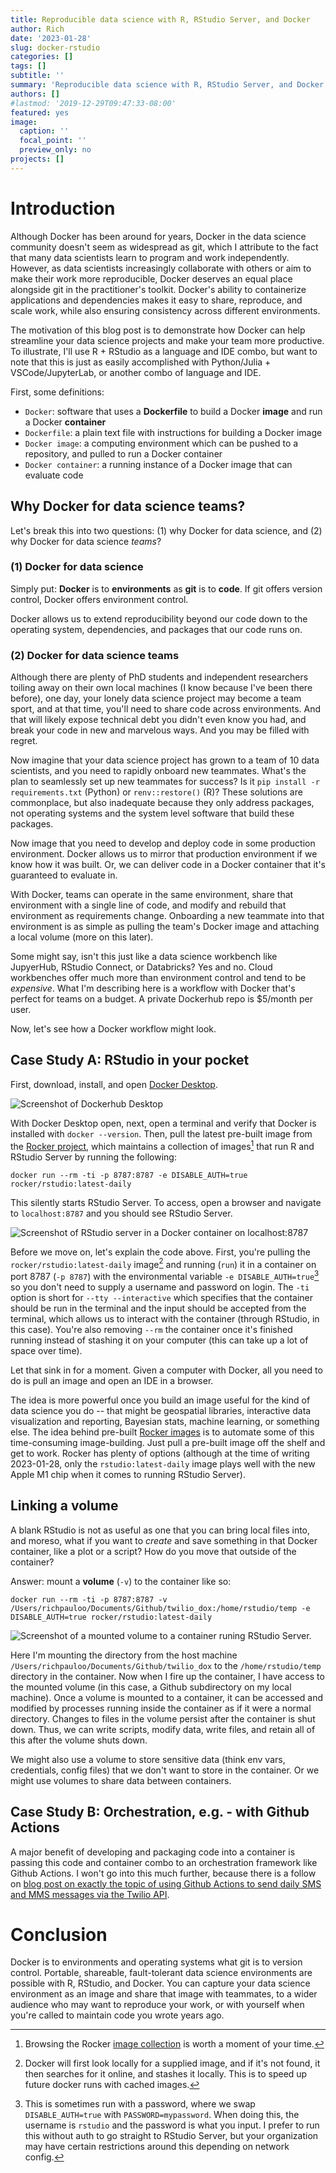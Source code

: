 ```yaml
---
title: Reproducible data science with R, RStudio Server, and Docker 
author: Rich
date: '2023-01-28'
slug: docker-rstudio
categories: []
tags: []
subtitle: ''
summary: 'Reproducible data science with R, RStudio Server, and Docker'
authors: []
#lastmod: '2019-12-29T09:47:33-08:00'
featured: yes
image:
  caption: ''
  focal_point: ''
  preview_only: no
projects: []
---
```



# Introduction

Although Docker has been around for years, Docker in the data science community doesn't seem as widespread as git, which I attribute to the fact that many data scientists learn to program and work independently. However, as data scientists increasingly collaborate with others or aim to make their work more reproducible, Docker deserves an equal place alongside git in the practitioner's toolkit. Docker's ability to containerize applications and dependencies makes it easy to share, reproduce, and scale work, while also ensuring consistency across different environments.  

The motivation of this blog post is to demonstrate how Docker can help streamline your data science projects and make your team more productive. To illustrate, I'll use R + RStudio as a language and IDE combo, but want to note that this is just as easily accomplished with Python/Julia + VSCode/JupyterLab, or another combo of language and IDE.  

First, some definitions:  

- `Docker`: software that uses a **Dockerfile** to build a Docker **image** and run a Docker **container**  
- `Dockerfile`: a plain text file with instructions for building a Docker image  
- `Docker image`: a computing environment which can be pushed to a repository, and pulled to run a Docker container  
- `Docker container`: a running instance of a Docker image that can evaluate code  


## Why Docker for data science teams?

Let's break this into two questions: (1) why Docker for data science, and (2) why Docker for data science _teams_?

### (1) Docker for data science

Simply put: **Docker** is to **environments** as **git** is to **code**. If git offers version control, Docker offers environment control.  

Docker allows us to extend reproducibility beyond our code down to the operating system, dependencies, and packages that our code runs on.  


### (2) Docker for data science teams

Although there are plenty of PhD students and independent researchers toiling away on their own local machines (I know because I've been there before), one day, your lonely data science project may become a team sport, and at that time, you'll need to share code across environments. And that will likely expose technical debt you didn't even know you had, and break your code in new and marvelous ways. And you may be filled with regret.   

Now imagine that your data science project has grown to a team of 10 data scientists, and you need to rapidly onboard new teammates. What's the plan to seamlessly set up new teammates for success? Is it `pip install -r requirements.txt` (Python) or `renv::restore()` (R)? These solutions are commonplace, but also inadequate because they only address packages, not operating systems and the system level software that build these packages.  

Now image that you need to develop and deploy code in some production environment. Docker allows us to mirror that production environment if we know how it was built. Or, we can deliver code in a Docker container that it's guaranteed to evaluate in.  

With Docker, teams can operate in the same environment, share that environment with a single line of code, and modify and rebuild that environment as requirements change. Onboarding a new teammate into that environment is as simple as pulling the team's Docker image and attaching a local volume (more on this later).  

Some might say, isn't this just like a data science workbench like JupyerHub, RStudio Connect, or Databricks? Yes and no. Cloud workbenches offer much more than environment control and tend to be _expensive_. What I'm describing here is a workflow with Docker that's perfect for teams on a budget. A private Dockerhub repo is $5/month per user.  

Now, let's see how a Docker workflow might look.  


## Case Study A: RStudio in your pocket

First, download, install, and open [Docker Desktop](https://www.docker.com/products/docker-desktop/).  

![Screenshot of Dockerhub Desktop](docker_desktop.png)  

With Docker Desktop open, next, open a terminal and verify that Docker is installed with `docker --version`. Then, pull the latest pre-built image from the [Rocker project](https://rocker-project.org/), which maintains a collection of images[^1] that run R and RStudio Server by running the following:  

[^1]: Browsing the Rocker [image collection](https://rocker-project.org/images/) is worth a moment of your time.  

```
docker run --rm -ti -p 8787:8787 -e DISABLE_AUTH=true rocker/rstudio:latest-daily
```

This silently starts RStudio Server. To access, open a browser and navigate to `localhost:8787` and you should see RStudio Server.  

![Screenshot of RStudio server in a Docker container on localhost:8787](rstudio-server.png)  

Before we move on, let's explain the code above. First, you're pulling the `rocker/rstudio:latest-daily` image[^2] and running (`run`) it in a container on port 8787 (`-p 8787`) with the environmental variable `-e DISABLE_AUTH=true`[^3] so you don't need to supply a username and password on login. The `-ti` option is short for `--tty --interactive` which specifies that the container should be run in the terminal and the input should be accepted from the terminal, which allows us to interact with the container (through RStudio, in this case). You're also removing `--rm` the container once it's finished running instead of stashing it on your computer (this can take up a lot of space over time).  

[^2]: Docker will first look locally for a supplied image, and if it's not found, it then searches for it online, and stashes it locally. This is to speed up future docker runs with cached images.  

[^3]: This is sometimes run with a password, where we swap `DISABLE_AUTH=true` with `PASSWORD=mypassword`. When doing this, the username is `rstudio` and the password is what you input. I prefer to run this without auth to go straight to RStudio Server, but your organization may have certain restrictions around this depending on network config.  

Let that sink in for a moment. Given a computer with Docker, all you need to do is pull an image and open an IDE in a browser.  

The idea is more powerful once you build an image useful for the kind of data science you do -- that might be geospatial libraries, interactive data visualization and reporting, Bayesian stats, machine learning, or something else. The idea behind pre-built [Rocker images](https://rocker-project.org/images/) is to automate some of this time-consuming image-building. Just pull a pre-built image off the shelf and get to work. Rocker has plenty of options (although at the time of writing 2023-01-28, only the `rstudio:latest-daily` image plays well with the new Apple M1 chip when it comes to running RStudio Server).  

## Linking a volume

A blank RStudio is not as useful as one that you can bring local files into, and moreso, what if you want to _create_ and save something in that Docker container, like a plot or a script? How do you move that outside of the container?  

Answer: mount a **volume** (`-v`) to the container like so:

```
docker run --rm -ti -p 8787:8787 -v /Users/richpauloo/Documents/Github/twilio_dox:/home/rstudio/temp -e DISABLE_AUTH=true rocker/rstudio:latest-daily
```

![Screenshot of a mounted volume to a container runing RStudio Server.](volume.png)

Here I'm mounting the directory from the host machine `/Users/richpauloo/Documents/Github/twilio_dox` to the `/home/rstudio/temp` directory in the container. Now when I fire up the container, I have access to the mounted volume (in this case, a Github subdirectory on my local machine). Once a volume is mounted to a container, it can be accessed and modified by processes running inside the container as if it were a normal directory. Changes to files in the volume persist after the container is shut down. Thus, we can write scripts, modify data, write files, and retain all of this after the volume shuts down.  

We might also use a volume to store sensitive data (think env vars, credentials, config files) that we don't want to store in the container. Or we might use volumes to share data between containers.  


## Case Study B: Orchestration, e.g. - with Github Actions

A major benefit of developing and packaging code into a container is passing this code and container combo to an orchestration framework like Github Actions. I won't go into this much further, because there is a follow on [blog post on exactly the topic of using Github Actions to send daily SMS and MMS messages via the Twilio API](https://www.richpauloo.com/post/docker-github-actions/).  


# Conclusion

Docker is to environments and operating systems what git is to version control. Portable, shareable, fault-tolerant data science environments are possible with R, RStudio, and Docker. You can capture your data science environment as an image and share that image with teammates, to a wider audience who may want to reproduce your work, or with yourself when you're called to maintain code you wrote years ago.   

